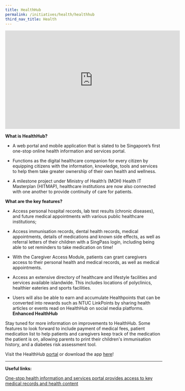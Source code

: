 ```yaml
---
title: HealthHub
permalink: /initiatives/health/healthhub
third_nav_title: Health
---
```

<iframe width="560" height="315" src="https://www.youtube.com/embed/CapIbLbLNaA" frameborder="0" allow="accelerometer; autoplay; clipboard-write; encrypted-media; gyroscope; picture-in-picture" allowfullscreen></iframe>


**What is HealthHub?**

-   A web portal and mobile application that is slated to be Singapore’s first one-stop online health information and services portal.

-   Functions as the digital healthcare companion for every citizen by equipping citizens with the information, knowledge, tools and services to help them take greater ownership of their own health and wellness.

-   A milestone project under Ministry of Health’s (MOH) Health IT Masterplan (HITMAP), healthcare institutions are now also connected with one another to provide continuity of care for patients.

**What are the key features?**

-   Access personal hospital records, lab test results (chronic diseases), and future medical appointments with various public healthcare institutions;
    
-   Access immunisation records, dental health records, medical appointments, details of medications and known side effects, as well as referral letters of their children with a SingPass login, including being able to set reminders to take medication on time!
    
-   With the Caregiver Access Module, patients can grant caregivers access to their personal health and medical records, as well as medical appointments.
    
-   Access an extensive directory of healthcare and lifestyle facilities and services available islandwide. This includes locations of polyclinics, healthier eateries and sports facilities.
    
-   Users will also be able to earn and accumulate Healthpoints that can be converted into rewards such as NTUC LinkPoints by sharing health articles or events read on HealthHub on social media platforms.
**Enhanced HealthHub**

Stay tuned for more information on improvements to HealthHub. Some features to look forward to include payment of medical fees, patient medication list to help patients and caregivers keep track of the medication the patient is on, allowing parents to print their children's immunisation history, and a diabetes risk assessment tool.

Visit the HealthHub  [portal](http://www.healthhub.sg/) or download the app  [here](https://www.smartnation.sg/what-is-smart-nation/useful-apps#ctl00_SnpoInnerOneContent_C003_RlvApps_ctrl3_HypTitle)!

----------

**Useful links:**

[One-stop health information and services portal provides access to key medical records and health content](https://www.healthhub.sg/news/66/2015-oct23moh)